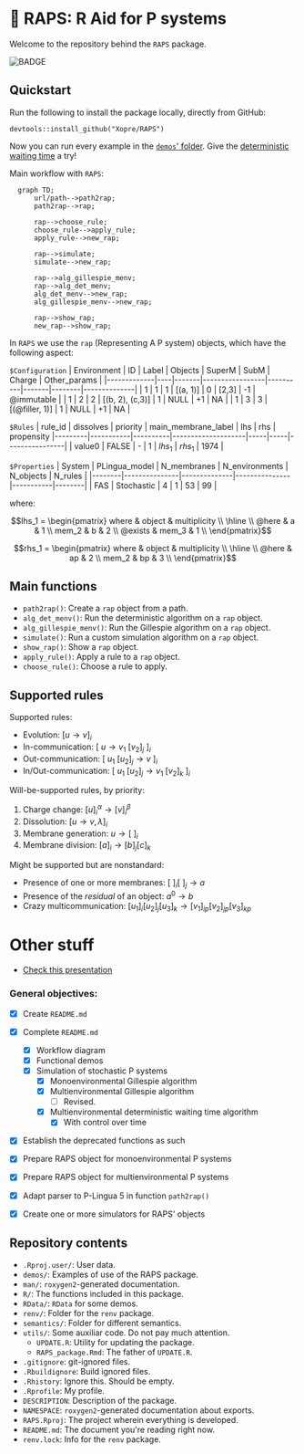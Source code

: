 # 🎤 RAPS: R Aid for P systems
Welcome to the repository behind the `RAPS` package.

![BADGE](https://img.shields.io/github/checks-status/Xopre/RAPS/develop?color=orange&label=build&style=plastic)

## Quickstart
<!-- Help for mermaid: http://mermaid-js.github.io/mermaid/#/ -->

Run the following to install the package locally, directly from GitHub:
```{r}
devtools::install_github("Xopre/RAPS")
```

Now you can run every example in the [`demos`' folder](demos/). Give the [deterministic waiting time](demos/deterministic_waiting_time_algorithm.Rmd) a try!

Main workflow with `RAPS`:
```mermaid
  graph TD;
      url/path-->path2rap;
      path2rap-->rap;
      
      rap-->choose_rule;
      choose_rule-->apply_rule;
      apply_rule-->new_rap;

      rap-->simulate;
      simulate-->new_rap;

      rap-->alg_gillespie_menv;
      rap-->alg_det_menv;
      alg_det_menv-->new_rap;
      alg_gillespie_menv-->new_rap;

      rap-->show_rap;
      new_rap-->show_rap;
```

In `RAPS` we use the `rap` (Representing A P system) objects, which have the following aspect:

`$Configuration`
| Environment | ID | Label | Objects         | SuperM   | SubM  | Charge | Other_params |
|-------------|----|-------|-----------------|----------|-------|--------|--------------|
| 1           | 1  | 1     | [(a, 1)]        | 0        | [2,3] |     -1 | @immutable   |
| 1           | 2  | 2     | [(b, 2), (c,3)] | 1        | NULL  |     +1 | NA           |
| 1           | 3  | 3     | [(@filler, 1)]  | 1        | NULL  |     +1 | NA           |

`$Rules`
| rule_id | dissolves | priority | main_membrane_label | lhs | rhs | propensity
|---------|-----------|----------|--------------------|-----|-----|----------------|
| value0 | FALSE | - | 1 | $lhs_1$ | $rhs_1$ | 1974 |

`$Properties`
| System | PLingua_model | N_membranes | N_environments | N_objects | N_rules |
|--------|---------------|--------------|---------------|-----------|--------|
| FAS | Stochastic | 4 | 1 | 53 | 99 |

where:

$$lhs_1 = \begin{pmatrix} 
  where & object & multiplicity \\
  \hline \\
  @here & a & 1 \\
  mem_2 & b & 2 \\
  @exists & mem_3 & 1 \\
  \end{pmatrix}$$

$$rhs_1 = \begin{pmatrix} 
  where & object & multiplicity \\
  \hline \\
  @here & ap & 2 \\
  mem_2 & bp & 3 \\
  \end{pmatrix}$$

## **Main functions**

- `path2rap()`: Create a `rap` object from a path.
- `alg_det_menv()`: Run the deterministic algorithm on a `rap` object.
- `alg_gillespie_menv()`: Run the Gillespie algorithm on a `rap` object.
- `simulate()`: Run a custom simulation algorithm on a `rap` object.
- `show_rap()`: Show a `rap` object.
- `apply_rule()`: Apply a rule to a `rap` object.
- `choose_rule()`: Choose a rule to apply.

## **Supported rules**

Supported rules:
* Evolution: $[u \rightarrow v]_i$
* In-communication: $[\ u \rightarrow v_1 \ [v_2]_j\ ]_i$
* Out-communication: $[\ u_1 \ [u_2]_j \rightarrow v\ ]_i$
* In/Out-communication: $[\ u_1 \ [u_2]_j \rightarrow v_1 \ [v_2]_k\ ]_i$

Will-be-supported rules, by priority:
1. Charge change: $[u]_i^{\alpha}  \rightarrow [v]_i^{\beta}$
2. Dissolution: $[u \rightarrow v, \lambda]_i$
3. Membrane generation: $u \rightarrow [\ ]_i$
3. Membrane division: $[a]_i \rightarrow [b]_j [c]_k$

Might be supported but are nonstandard:
* Presence of one or more membranes: $[\ ]_i [\ ]_j \rightarrow a$
* Presence of the *residual* of an object: $a^0 \rightarrow b$
* Crazy multicommunication: $[u_1]_i [u_2]_j [u_3]_k \rightarrow [v_1]_{ip} [v_2]_{jp} [v_3]_{kp}$


# Other stuff
- [Check this presentation](https://docs.google.com/presentation/d/1j6y3RAkCeWzvKYxJpqVUsSfh9C7p0uOEtQdWj0bbCUw/edit#slide=id.p)

### **General objectives:**
- [x] Create `README.md`
- [x] Complete `README.md`
  - [x] Workflow diagram
  - [x] Functional demos
  - [x] Simulation of stochastic P systems
    - [x] Monoenvironmental Gillespie algorithm
    - [x] Multienvironmental Gillespie algorithm
      - [ ] Revised.
    - [x] Multienvironmental deterministic waiting time algorithm
      - [x] With control over time
- [x] Establish the deprecated functions as such

- [x] Prepare RAPS object for monoenvironmental P systems
- [x] Prepare RAPS object for multienvironmental P systems

- [x] Adapt parser to P-Lingua 5 in function `path2rap()`
- [x] Create one or more simulators for RAPS' objects

## Repository contents
<!-- ! CHECKME -->
* `.Rproj.user/`: User data.
* `demos/`: Examples of use of the RAPS package.
* `man/`: `roxygen2`-generated documentation.
* `R/`: The functions included in this package.
* `RData/`: `RData` for some demos.
* `renv/`: Folder for the `renv` package.
* `semantics/`: Folder for different semantics.
* `utils/`: Some auxiliar code. Do not pay much attention.
  * `UPDATE.R`: Utility for updating the package.
  * `RAPS_package.Rmd`: The father of `UPDATE.R`.
* `.gitignore`: git-ignored files.
* `.Rbuildignore`: Build ignored files.
* `.Rhistory`: Ignore this. Should be empty.
* `.Rprofile`: My profile.
* `DESCRIPTION`: Description of the package.
* `NAMESPACE`: `roxygen2`-generated documentation about exports.
* `RAPS.Rproj`: The project wherein everything is developed.
* `README.md`: The document you're reading right now.
* `renv.lock`: Info for the `renv` package.
